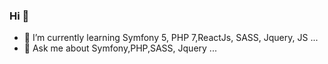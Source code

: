 ### Hi 👋

- 🌱 I’m currently learning Symfony 5, PHP 7,ReactJs, SASS, Jquery, JS ...
- 💬 Ask me about Symfony,PHP,SASS, Jquery ...

